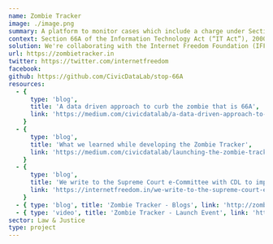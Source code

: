 ```yaml
---
name: Zombie Tracker
image: ./image.png
summary: A platform to monitor cases which include a charge under Section 66A of the Information Technology Act 2000 (as amended in 2008).
context: Section 66A of the Information Technology Act (“IT Act”), 2000, was enacted into the statute through an amendment in 2008. The section penalised the sending of "offensive messages" via online communication however failed to define the term “offensive”. Owing to excessive vagueness, the provision was often abused by enforcement authorities and ran the risk of having a chilling effect on free speech on the internet. In 2015, the section was deemed unconstitutional by the Hon’ble Supreme Court of India in Shreya Singhal v Union of India (2015) 5 SCC 1. However, despite repeated directions by the Supreme Court, the most recent in 2019, the provision continues to be invoked across the country.
solution: We're collaborating with the Internet Freedom Foundation (IFF) to create a database of all cases registered under this provision since its inception. This dataset shall further help IFF and other stakeholders insights in strengthening the advocacy efforts to ensure that S. 66A dies a complete constitutional death.
url: https://zombietracker.in
twitter: https://twitter.com/internetfreedom
facebook:
github: https://github.com/CivicDataLab/stop-66A
resources:
  - {
      type: 'blog',
      title: 'A data driven approach to curb the zombie that is 66A',
      link: 'https://medium.com/civicdatalab/a-data-driven-approach-to-curb-the-zombie-that-is-66a-1578d955ad4b'
    }
  - {
      type: 'blog',
      title: 'What we learned while developing the Zombie Tracker',
      link: 'https://medium.com/civicdatalab/launching-the-zombie-tracker-11a592a60071'
    }
  - {
      type: 'blog',
      title: 'We write to the Supreme Court e-Committee with CDL to improve the eCourts platform',
      link: 'https://internetfreedom.in/we-write-to-the-supreme-court-e-committee-with-cdl-to-improve-the-ecourts-platform/'
    }
  - { type: 'blog', title: 'Zombie Tracker - Blogs', link: 'http://zombietracker.in/blog/' }
  - { type: 'video', title: 'Zombie Tracker - Launch Event', link: 'https://www.youtube.com/watch?v=fcFKCTNGEZU' }
sector: Law & Justice
type: project
---
```

